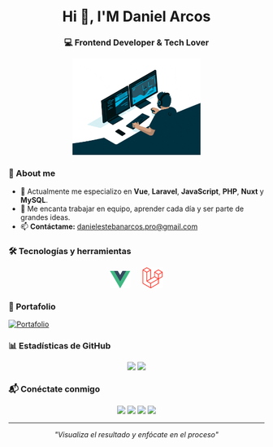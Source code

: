 <h1 align="center">Hi 👋, I'M Daniel Arcos</h1>
<h3 align="center">💻 Frontend Developer & Tech Lover</h3>

<div align="center">
  <img src="./assets/img-readme.gif" width="50%"/>
</div>

### 🚀 About me

- 🌱 Actualmente me especializo en **Vue**, **Laravel**, **JavaScript**, **PHP**, **Nuxt** y **MySQL**.
- 🔭 Me encanta trabajar en equipo, aprender cada día y ser parte de grandes ideas.
- 📫 **Contáctame:** [danielestebanarcos.pro@gmail.com](mailto:danielestebanarcos.pro@gmail.com)

### 🛠 Tecnologías y herramientas

<div align="center">
  <img src="./icons/vue.svg" width="40" hspace="10"/>
  <img src="./icons/laravel.svg" width="40" hspace="10"/>
</div>

### 📌 Portafolio

[![Portafolio](https://img.shields.io/badge/🌐_Ver_mi_portafolio-000?style=for-the-badge&logo=vercel&logoColor=white)](https://tu-portafolio.vercel.app)

### 📊 Estadísticas de GitHub

<p align="center">
  <img height="180em" src="https://github-readme-stats.vercel.app/api?username=daniel242002&show_icons=true&theme=tokyonight" />
  <img height="180em" src="https://github-readme-stats.vercel.app/api/top-langs/?username=daniel242002&layout=compact&theme=tokyonight" />
</p>

### 📬 Conéctate conmigo

<p align="center">
  <a href="https://linkedin.com/in/daniel-arcos-469bb61ab"><img src="https://img.shields.io/badge/LinkedIn-0A66C2?style=for-the-badge&logo=linkedin&logoColor=white"/></a>
  <a href="https://instagram.com/daniel_arcos24"><img src="https://img.shields.io/badge/Instagram-E4405F?style=for-the-badge&logo=instagram&logoColor=white"/></a>
  <a href="https://facebook.com/danielesteban.arcoscorrea"><img src="https://img.shields.io/badge/Facebook-1877F2?style=for-the-badge&logo=facebook&logoColor=white"/></a>
  <a href="https://github.com/daniel242002"><img src="https://img.shields.io/badge/GitHub-000?style=for-the-badge&logo=github&logoColor=white"/></a>
</p>

---

<p align="center">
  <em>"Visualiza el resultado y enfócate en el proceso"</em>
</p>
